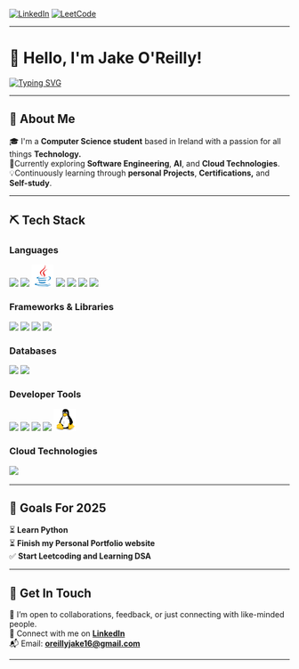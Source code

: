 [![**LinkedIn**](https://img.shields.io/badge/LinkedIn-%230077B5.svg?&style=flat-square&logo=linkedin&logoColor=white)](https://www.linkedin.com/in/jake-o-reilly/)
[![**LeetCode**](https://img.shields.io/badge/LeetCode-FFA116?style=flat-square&logo=LeetCode&logoColor=black)](https://leetcode.com/u/Jeiri/)
<!-- [![**Resume**](https://img.shields.io/badge/Resume-E63946?style=flat-square&logo=adobeacrobatreader&logoColor=white)](https://drive.google.com/file/d/1ecVymjMvAs4H9JK2sRCXKlQueaC7TRkQ/view?usp=sharing) -->

---

# 👋 Hello, I'm Jake O'Reilly!
[![Typing SVG](https://readme-typing-svg.herokuapp.com?font=Calibri&weight=600&size=30&duration=2500&pause=1000&color=2ECC71&width=435&lines=Computer+Science+Student;Software+Engineer;Full-Stack+Developer)](https://git.io/typing-svg)

---

## 🧠 About Me

🎓 I'm a **Computer Science student** based in Ireland with a passion for all things **Technology.**  
🔎Currently exploring **Software Engineering**, **AI**, and **Cloud Technologies**.  
💡Continuously learning through **personal Projects**, **Certifications,** and **Self-study**.

---

## ⛏️ Tech Stack

### Languages  
[<img src="https://upload.wikimedia.org/wikipedia/commons/c/c3/Python-logo-notext.svg" height="40"/>](https://www.python.org/)
[<img src="https://upload.wikimedia.org/wikipedia/commons/9/99/Unofficial_JavaScript_logo_2.svg" height="40"/>](https://developer.mozilla.org/en-US/docs/Web/JavaScript)
[<img src="https://raw.githubusercontent.com/izumin5210/emojipack-for-devicon/master/png/java.png" height="40"/>](https://www.java.com/)
[<img src="https://upload.wikimedia.org/wikipedia/commons/6/61/HTML5_logo_and_wordmark.svg" height="40"/>](https://developer.mozilla.org/en-US/docs/Web/HTML)
[<img src="https://upload.wikimedia.org/wikipedia/commons/d/d5/CSS3_logo_and_wordmark.svg" height="40"/>](https://developer.mozilla.org/en-US/docs/Web/CSS)
[<img src="https://upload.wikimedia.org/wikipedia/commons/1/19/C_Logo.png" height="40"/>](https://en.wikipedia.org/wiki/C_(programming_language))
[<img src="https://upload.wikimedia.org/wikipedia/commons/8/87/Sql_data_base_with_logo.png" height="40"/>](https://en.wikipedia.org/wiki/SQL)

### Frameworks & Libraries  
[<img src="https://upload.wikimedia.org/wikipedia/commons/a/a7/React-icon.svg" height="40"/>](https://react.dev/)
[<img src="https://upload.wikimedia.org/wikipedia/commons/3/31/NumPy_logo_2020.svg" height="40"/>](https://numpy.org/)
[<img src="https://upload.wikimedia.org/wikipedia/commons/e/ed/Pandas_logo.svg" height="40"/>](https://pandas.pydata.org/)
[<img src="https://upload.wikimedia.org/wikipedia/commons/b/b2/Bootstrap_logo.svg" height="40"/>](https://getbootstrap.com/)

### Databases  
[<img src="https://www.mysql.com/common/logos/logo-mysql-170x115.png" height="40"/>](https://www.mysql.com/)
[<img src="https://upload.wikimedia.org/wikipedia/commons/2/29/Postgresql_elephant.svg" height="40"/>](https://www.postgresql.org/)

### Developer Tools  
[<img src="https://git-scm.com/images/logos/downloads/Git-Icon-1788C.png" height="40"/>](https://git-scm.com/)
[<img src="https://github.githubassets.com/images/modules/logos_page/GitHub-Mark.png" height="40"/>](https://github.com/)
[<img src="https://upload.wikimedia.org/wikipedia/commons/9/9a/Visual_Studio_Code_1.35_icon.svg" height="40"/>](https://code.visualstudio.com/)
[<img src="https://upload.wikimedia.org/wikipedia/commons/3/38/Jupyter_logo.svg" height="40"/>](https://jupyter.org/)
[<img src="https://raw.githubusercontent.com/izumin5210/emojipack-for-devicon/master/png/linux.png" height="40"/>](https://www.linux.org/)

### Cloud Technologies
[<img src="https://upload.wikimedia.org/wikipedia/commons/9/93/Amazon_Web_Services_Logo.svg" height="40"/>](https://aws.amazon.com/)

---

## 🥅 Goals For 2025

⏳ **Learn Python**  
⏳ **Finish my Personal Portfolio website**   
✅ **Start Leetcoding and Learning DSA**

---

## 🤝 Get In Touch

📌 I’m open to collaborations, feedback, or just connecting with like-minded people.  
🔗 Connect with me on [**LinkedIn**](https://www.linkedin.com/in/jake-o-reilly/)  
📬 Email: **oreillyjake16@gmail.com**

---
